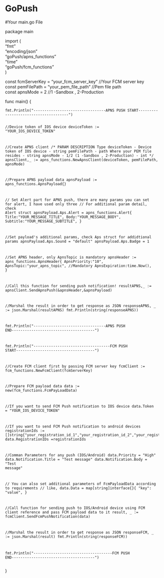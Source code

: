 <h1><a id="GoPush_0"></a>GoPush</h1>
<p>#Your main.go File</p>
<p>package main</p>
<p>import (<br>
“fmt”<br>
“encoding/json”<br>
“goPush/apns_functions”<br>
“time”<br>
“goPush/fcm_functions”<br>
)</p>
<p>const fcmServerKey  = “your_fcm_server_key”  //Your FCM server key<br>
const pemFilePath  = “your_pem_file_path” //Pem file path<br>
const apnsMode = 2  //1 -Sandbox , 2-Production</p>
<p>func main()  {</p>
<pre><code>fmt.Println(&quot;---------------------------------APNS PUSH START--------------------------------------&quot;)

//Device token of IOS device
deviceToken := &quot;YOUR_IOS_DEVICE_TOKEN&quot;


//Create APNS client
/*  PARAM               DESCRIPTION                              Type
    deviceToken      - Device token of IOS device               - string
    pemFilePath      - path Where your PEM file resides         - string
    apnsMode         - 1/2 (1 -Sandbox , 2-Production)          - int
 */
apnsClient,_ := apns_functions.NewApnsClient(deviceToken, pemFilePath, apnsMode)


//Prepare APNS payload data
apnsPayload := apns_functions.ApnsPayload{}


// Set Alert part for APNS push, there are many params you can set for alert, I have used only three
// For additional param detail, check Alert struct
apnsPayload.Aps.Alert = apns_functions.Alert{
    Title:&quot;YOUR_MESSAGE_TITLE&quot;,
    Body:&quot;YOUR_MESSAGE_BODY&quot;,
    Subtitle:&quot;YOUR_MESSAGE_SUBTITLE&quot;,
}

//Set payload's additional params, check Aps struct for addidtional params
apnsPayload.Aps.Sound = &quot;default&quot;
apnsPayload.Aps.Badge = 1


//Set APNS header, only ApnsTopic is mandatory
apnsHeader := apns_functions.ApnsHeader{
    ApnsPriority:&quot;10&quot;,
    ApnsTopic:&quot;your_apns_topic&quot;, //Mandatory
    ApnsExpiration:time.Now(),
}


//Call this function for sending push notification!
resultAPNS,_ := apnsClient.SendApnsPush(&amp;apnsHeader,&amp;apnsPayload)

//Marshal the result in order to get response as JSON
responseAPNS, _ := json.Marshal(resultAPNS)
fmt.Println(string(responseAPNS))


fmt.Println(&quot;---------------------------------APNS PUSH END--------------------------------------&quot;)



fmt.Println(&quot;-----------------------------------FCM PUSH START------------------------------------&quot;)

//Create FCM client first by passing FCM server key
fcmClient := fcm_functions.NewFcmClient(fcmServerKey)

//Prepare FCM payload data
data := new(fcm_functions.FcmPayLoadData)

//If you want to send FCM Push notification to IOS device
data.Token = &quot;YOUR_IOS_DEVICE_TOKEN&quot;

//If you want to send FCM Push notification to android devices
registrationIds := []string{&quot;your_registration_id_1&quot;,&quot;your_registration_id_2&quot;,&quot;your_registration_id_3&quot;}
data.RegistrationIDs =registrationIds

//Comman Parameters for any push (IOS/Android)
data.Priority = &quot;High&quot;
data.Notification.Title = &quot;Test message&quot;
data.Notification.Body = &quot;Test message&quot;

// You can also set additional parameters of FcmPayloadData according to requirements
// like,
    data.Data =  map[string]interface{}{
        &quot;key&quot;: &quot;value&quot;,
        }


//Call function for sending push to IOS/Android device using FCM client reference and pass FCM payload data to it
result, _ := fcmClient.SendFcmPushNotification(data)

//Marshal the result in order to get response as JSON
responseFCM, _ := json.Marshal(result)
fmt.Println(string(responseFCM))

fmt.Println(&quot;------------------------------------FCM PUSH END--------------------------------------&quot;)
</code></pre>
<p>}</p>
